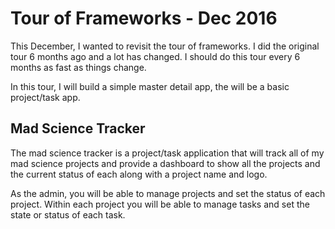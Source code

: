 # Tour of Frameworks - Dec 2016

This December, I wanted to revisit the tour of frameworks. I did the original
tour 6 months ago and a lot has changed. I should do this tour every 6 months as
fast as things change.

In this tour, I will build a simple master detail app, the will be a basic
project/task app.

## Mad Science Tracker

The mad science tracker is a project/task application that will track all of
my mad science projects and provide a dashboard to show all the projects and
the current status of each along with a project name and logo.

As the admin, you will be able to manage projects and set the status of each
project. Within each project you will be able to manage tasks and set the
state or status of each task.
